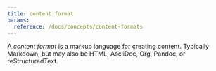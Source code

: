 ```yaml
---
title: content format
params:
  reference: /docs/concepts/content-formats
---
```


A _content format_ is a markup language for creating content. Typically Markdown, but may also be HTML, AsciiDoc, Org, Pandoc, or reStructuredText.
